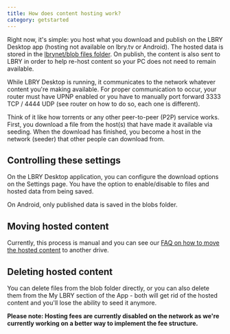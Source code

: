 ```yaml
---
title: How does content hosting work?
category: getstarted
---
```


Right now, it's simple: you host what you download and publish on the LBRY Desktop app (hosting not available on lbry.tv or Android). The hosted data is stored in the [lbrynet/blob files folder](https://lbry.com/faq/lbry-directories). On publish, the content is also sent to LBRY in order to help re-host content so your PC does not need to remain available.

While LBRY Desktop is running, it communicates to the network whatever content you're making available. For proper communication to occur, your router must have UPNP enabled or you have to manually port forward 3333 TCP / 4444 UDP (see router on how to do so, each one is different).

Think of it like how torrents or any other peer-to-peer (P2P) service works. First, you download a file from the host(s) that have made it available via seeding. When the download has finished, you become a host in the network (seeder) that other people can download from.

## Controlling these settings
On the LBRY Desktop application, you can configure the download options on the Settings page. You have the option to enable/disable to files and hosted data from being saved.

On Android, only published data is saved in the blobs folder.

## Moving hosted content
Currently, this process is manual and you can see our [FAQ on how to move the hosted content](/faq/how-to-change-lbry-blob-files) to another drive.

## Deleting hosted content
You can delete files from the blob folder directly, or you can also delete them from the My LBRY section of the App - both will get rid of the hosted content and you'll lose the ability to seed it anymore.

**Please note: Hosting fees are currently disabled on the network as we're currently working on a better way to implement the fee structure.**
